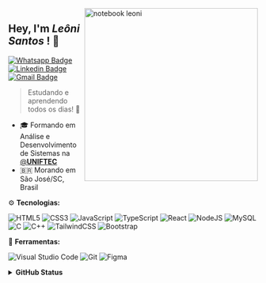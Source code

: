 <img src="computer-illustration.png" width="350px" align="right" alt="notebook leoni">

<h2 align="left"> 
  Hey, I'm <i>Leôni Santos</i> ! 🖖 
</h2>

[![Whatsapp Badge](https://img.shields.io/badge/WhatsApp-25D366?style=for-the-badge&logo=whatsapp&logoColor=white)](https://wa.me/5548988700551/) [![Linkedin Badge](https://img.shields.io/badge/LinkedIn-0077B5?style=for-the-badge&logo=linkedin&logoColor=white&link=https://www.linkedin.com/in/leonisantosfernandes/)](https://www.linkedin.com/in/leonisantosfernandes/) [![Gmail Badge](https://img.shields.io/badge/Gmail-D14836?style=for-the-badge&logo=gmail&logoColor=white)](#)

> Estudando e aprendendo todos os dias! 📖

- 🎓 Formando em Análise e Desenvolvimento de Sistemas na [@**UNIFTEC**]([https://www.ufrn.br/](https://www.ftec.com.br/))  
- 🇧🇷  Morando em São José/SC, Brasil
  
<p align="left">
  ⚙️ <strong>Tecnologias:</strong>
</p>

![HTML5](https://img.shields.io/badge/html5-%23E34F26.svg?style=for-the-badge&logo=html5&logoColor=white)
![CSS3](https://img.shields.io/badge/css3-%231572B6.svg?style=for-the-badge&logo=css3&logoColor=white)
![JavaScript](https://img.shields.io/badge/javascript-%23323330.svg?style=for-the-badge&logo=javascript&logoColor=%23F7DF1E)
![TypeScript](https://img.shields.io/badge/typescript-%23007ACC.svg?style=for-the-badge&logo=typescript&logoColor=white)
![React](https://img.shields.io/badge/react-%2320232a.svg?style=for-the-badge&logo=react&logoColor=%2361DAFB)
![NodeJS](https://img.shields.io/badge/node.js-6DA55F?style=for-the-badge&logo=node.js&logoColor=white)
![MySQL](https://img.shields.io/badge/mysql-%2300f.svg?style=for-the-badge&logo=mysql&logoColor=white)<br/>
![C](https://img.shields.io/badge/c-%2300599C.svg?style=for-the-badge&logo=c&logoColor=white)
![C++](https://img.shields.io/badge/c++-%2300599C.svg?style=for-the-badge&logo=c%2B%2B&logoColor=white)
![TailwindCSS](https://img.shields.io/badge/tailwindcss-%2338B2AC.svg?style=for-the-badge&logo=tailwind-css&logoColor=white)
![Bootstrap](https://img.shields.io/badge/bootstrap-%238511FA.svg?style=for-the-badge&logo=bootstrap&logoColor=white)

<p align="left">
  🔧 <strong>Ferramentas:</strong>
</p>

![Visual Studio Code](https://img.shields.io/badge/Visual%20Studio%20Code-0078d7.svg?style=for-the-badge&logo=visual-studio-code&logoColor=white)
![Git](https://img.shields.io/badge/git-%23F05033.svg?style=for-the-badge&logo=git&logoColor=white)
![Figma](https://img.shields.io/badge/figma-%23F24E1E.svg?style=for-the-badge&logo=figma&logoColor=white)

<details>
  <summary><strong>GitHub Status<strong/></summary>

<img align="left" alt="GitHub top languages" src="https://github-readme-stats.vercel.app/api/top-langs/?username=leonisantosdev&hide=html&langs_count=3&theme=tokyonight&hide_border=true&bg_color=0d1117&text_color=fff&title_color=58a6ff&icon_color=58a6ff" />

  <img align="right" alt="GitHub stats" src="https://github-readme-stats.vercel.app/api?username=leonisantosdev&show_icons=true&theme=tokyonight&bg_color=0d1117&hide_border=true&text_color=fff&title_color=58a6ff&icon_color=58a6ff" />

</details>

